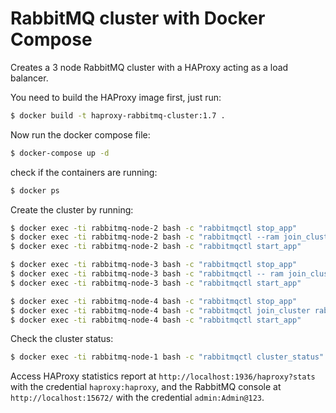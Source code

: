 # RabbitMQ cluster with Docker Compose

Creates a 3 node RabbitMQ cluster with a HAProxy acting as a load balancer.

You need to build the HAProxy image first, just run:
```sh
$ docker build -t haproxy-rabbitmq-cluster:1.7 .
```

Now run the docker compose file:
```sh
$ docker-compose up -d
```

check if the containers are running:
```sh
$ docker ps
```

Create the cluster by running:
```sh
$ docker exec -ti rabbitmq-node-2 bash -c "rabbitmqctl stop_app"
$ docker exec -ti rabbitmq-node-2 bash -c "rabbitmqctl --ram join_cluster rabbit@rabbitmq-node-1"
$ docker exec -ti rabbitmq-node-2 bash -c "rabbitmqctl start_app"

$ docker exec -ti rabbitmq-node-3 bash -c "rabbitmqctl stop_app"
$ docker exec -ti rabbitmq-node-3 bash -c "rabbitmqctl -- ram join_cluster rabbit@rabbitmq-node-1"
$ docker exec -ti rabbitmq-node-3 bash -c "rabbitmqctl start_app"

$ docker exec -ti rabbitmq-node-4 bash -c "rabbitmqctl stop_app"
$ docker exec -ti rabbitmq-node-4 bash -c "rabbitmqctl join_cluster rabbit@rabbitmq-node-1"
$ docker exec -ti rabbitmq-node-4 bash -c "rabbitmqctl start_app"
```

Check the cluster status:
```sh
$ docker exec -ti rabbitmq-node-1 bash -c "rabbitmqctl cluster_status"
```

Access HAProxy statistics report at `http://localhost:1936/haproxy?stats` with the credential `haproxy:haproxy`, and the RabbitMQ console at `http://localhost:15672/` with the credential `admin:Admin@123`.
